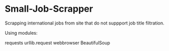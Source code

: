 # Small-Job-Scrapper

Scrapping international jobs from site that do not suppport job title filtration.

Using modules:

requests
urllib.request
webbrowser
BeautifulSoup
